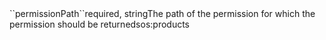 <tr><td>``permissionPath``</td><td>required, string</td><td>The path of the permission for which the permission should be returned</td><td>sos:products</td><td></td></tr>
